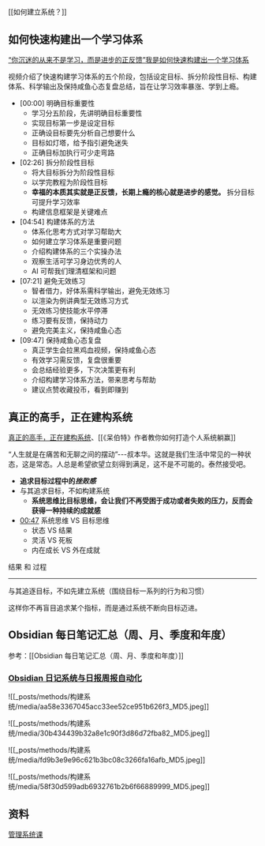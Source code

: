 
## 
[[如何建立系统？]]


## 如何快速构建出一个学习体系

[“你沉迷的从来不是学习，而是进步的正反馈”我是如何快速构建出一个学习体系](https://www.bilibili.com/video/BV1np421S7uG/?share_source=copy_web&vd_source=9c1e19a73fa7bd23bb37aa8d7467d862)

视频介绍了快速构建学习体系的五个阶段，包括设定目标、拆分阶段性目标、构建体系、科学输出及保持咸鱼心态复盘总结，旨在让学习效率暴涨、学到上瘾。

- [00:00] 明确目标重要性
  - 学习分五阶段，先讲明确目标重要性
  - 实现目标第一步是设定目标
  - 正确设目标要先分析自己想要什么
  - 目标如灯塔，给予指引避免迷失
  - 正确目标加执行可少走弯路
- [02:26] 拆分阶段性目标
  - 将大目标拆分为阶段性目标
  - 以学完教程为阶段性目标
  - **幸福的本质其实就是正反馈，长期上瘾的核心就是进步的感觉。** 拆分目标可提升学习效率
  - 构建信息框架是关键难点
- [04:54] 构建体系的方法
  - 体系化思考方式对学习帮助大
  - 如何建立学习体系是重要问题
  - 介绍构建体系的三个实操办法
  - 观察生活可学习身边优秀的人
  - AI 可帮我们理清框架和问题
- [07:21] 避免无效练习
  - 智者借力，好体系需科学输出，避免无效练习
  - 以渲染为例讲典型无效练习方式
  - 无效练习使技能水平停滞
  - 练习要有反馈，保持动力
  - 避免完美主义，保持咸鱼心态
- [09:47] 保持咸鱼心态复盘
  - 真正学生会拉黑鸡血视频，保持咸鱼心态
  - 有效学习需反馈，复盘很重要
  - 会总结经验更多，下次决策更有利
  - 介绍构建学习体系方法，带来思考与帮助
  - 建议点赞收藏投币，看到即赚到

## 真正的高手，正在建构系统
[真正的高手，正在建构系统](https://www.bilibili.com/video/BV1sskbYBEve/?share_source=copy_web&vd_source=9c1e19a73fa7bd23bb37aa8d7467d862)、[[《呆伯特》作者教你如何打造个人系统躺赢]]

“人生就是在痛苦和无聊之间的摆动”---叔本华。这就是我们生活中常见的一种状态，这是常态。人总是希望欲望立刻得到满足，这不是不可能的。泰然接受吧。

- **追求目标过程中的*挫败感***
- 与其追求目标，不如构建系统
  - **系统思维比目标思维，会让我们不再受困于成功或者失败的压力，反而会获得一种持续的成就感**
- [00:47](https://www.bilibili.com/video/BV1sskbYBEve/?t=47.249512#t=47.25) 系统思维 VS 目标思维
  - 状态 VS 结果
  - 灵活 VS 死板
  - 内在成长 VS 外在成就


结果 和 过程

---

与其追逐目标，不如先建立系统（围绕目标一系列的行为和习惯）

这样你不再盲目追求某个指标，而是通过系统不断向目标迈进。


## Obsidian 每日笔记汇总（周、月、季度和年度）
参考：[[Obsidian 每日笔记汇总（周、月、季度和年度）]]


### [Obsidian 日记系统与日报周报自动化](https://www.bilibili.com/video/BV1CYKVeJEg1/?share_source=copy_web&vd_source=9c1e19a73fa7bd23bb37aa8d7467d862)
![[_posts/methods/构建系统/media/aa58e3367045acc33ee52ce951b626f3_MD5.jpeg]]

![[_posts/methods/构建系统/media/30b434439b32a8e1c90f3d86d72fba82_MD5.jpeg]]

![[_posts/methods/构建系统/media/fd9b3e9e96c621b3bc08c3266fa16afb_MD5.jpeg]]

![[_posts/methods/构建系统/media/58f30d599adb6932761b2b6f66889999_MD5.jpeg]]


## 资料

 [管理系统课](https://pan.quark.cn/s/6937962a9d33#/list/share)